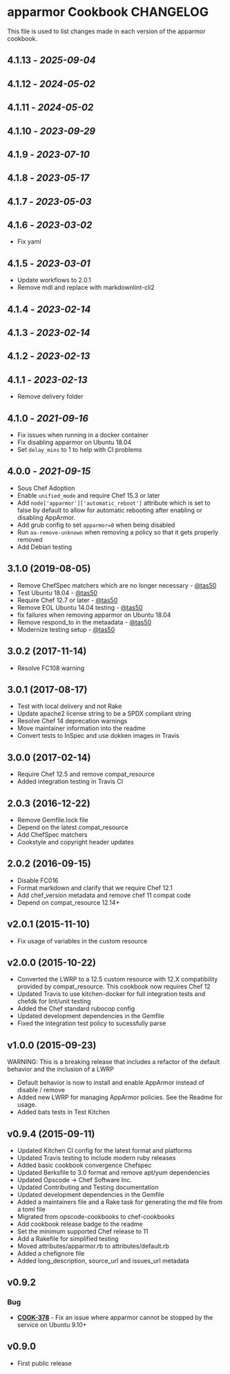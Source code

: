 # apparmor Cookbook CHANGELOG

This file is used to list changes made in each version of the apparmor cookbook.

## 4.1.13 - *2025-09-04*

## 4.1.12 - *2024-05-02*

## 4.1.11 - *2024-05-02*

## 4.1.10 - *2023-09-29*

## 4.1.9 - *2023-07-10*

## 4.1.8 - *2023-05-17*

## 4.1.7 - *2023-05-03*

## 4.1.6 - *2023-03-02*

- Fix yaml

## 4.1.5 - *2023-03-01*

- Update workflows to 2.0.1
- Remove mdl and replace with markdownlint-cli2

## 4.1.4 - *2023-02-14*

## 4.1.3 - *2023-02-14*

## 4.1.2 - *2023-02-13*

## 4.1.1 - *2023-02-13*

- Remove delivery folder

## 4.1.0 - *2021-09-16*

- Fix issues when running in a docker container
- Fix disabling apparmor on Ubuntu 18.04
- Set `delay_mins` to 1 to help with CI problems

## 4.0.0 - *2021-09-15*

- Sous Chef Adoption
- Enable `unified_mode` and require Chef 15.3 or later
- Add `node['apparmor']['automatic_reboot']` attribute which is set to false by default to allow for automatic rebooting after enabling or disabling AppArmor.
- Add grub config to set `apparmor=0` when being disabled
- Run `aa-remove-unknown` when removing a policy so that it gets properly removed
- Add Debian testing

## 3.1.0 (2019-08-05)

- Remove ChefSpec matchers which are no longer necessary - [@tas50](https://github.com/tas50)
- Test Ubuntu 18.04 - [@tas50](https://github.com/tas50)
- Require Chef 12.7 or later - [@tas50](https://github.com/tas50)
- Remove EOL Ubuntu 14.04 testing - [@tas50](https://github.com/tas50)
- fix failures when removing apparmor on Ubuntu 18.04
- Remove respond_to in the metaadata - [@tas50](https://github.com/tas50)
- Modernize testing setup - [@tas50](https://github.com/tas50)

## 3.0.2 (2017-11-14)

- Resolve FC108 warning

## 3.0.1 (2017-08-17)

- Test with local delivery and not Rake
- Update apache2 license string to be a SPDX compliant string
- Resolve Chef 14 deprecation warnings
- Move maintainer information into the readme
- Convert tests to InSpec and use dokken images in Travis

## 3.0.0 (2017-02-14)

- Require Chef 12.5 and remove compat_resource
- Added integration testing in Travis CI

## 2.0.3 (2016-12-22)

- Remove Gemfile.lock file
- Depend on the latest compat_resource
- Add ChefSpec matchers
- Cookstyle and copyright header updates

## 2.0.2 (2016-09-15)

- Disable FC016
- Format markdown and clarify that we require Chef 12.1
- Add chef_version metadata and remove chef 11 compat code
- Depend on compat_resource 12.14+

## v2.0.1 (2015-11-10)

- Fix usage of variables in the custom resource

## v2.0.0 (2015-10-22)

- Converted the LWRP to a 12.5 custom resource with 12.X compatibility provided by compat_resource. This cookbook now requires Chef 12
- Updated Travis to use kitchen-docker for full integration tests and chefdk for lint/unit testing
- Added the Chef standard rubocop config
- Updated development dependencies in the Gemfile
- Fixed the integration test policy to sucessfully parse

## v1.0.0 (2015-09-23)

WARNING: This is a breaking release that includes a refactor of the default behavior and the inclusion of a LWRP

- Default behavior is now to install and enable AppArmor instead of disable / remove
- Added new LWRP for managing AppArmor policies. See the Readme for usage.
- Added bats tests in Test Kitchen

## v0.9.4 (2015-09-11)

- Updated Kitchen CI config for the latest format and platforms
- Updated Travis testing to include modern ruby releases
- Added basic cookbook convergence Chefspec
- Updated Berksfile to 3.0 format and remove apt/yum dependencies
- Updated Opscode -> Chef Software Inc.
- Updated Contributing and Testing documentation
- Updated development dependencies in the Gemfile
- Added a maintainers file and a Rake task for generating the md file from a toml file
- Migrated from opscode-cookbooks to chef-cookbooks
- Add cookbook release badge to the readme
- Set the minimum supported Chef release to 11
- Add a Rakefile for simplified testing
- Moved attributes/apparmor.rb to attributes/default.rb
- Added a chefignore file
- Added long_description, source_url and issues_url metadata

## v0.9.2

### Bug

- **[COOK-378](https://tickets.chef.io/browse/COOK-378)** - Fix an issue where apparmor cannot be stopped by the service on Ubuntu 9.10+

## v0.9.0

- First public release
